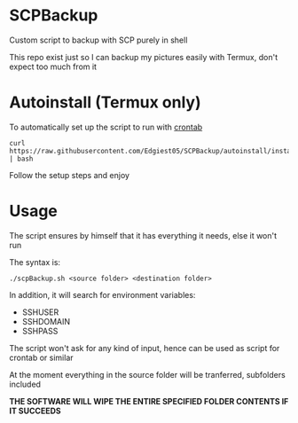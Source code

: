 # SCPBackup

Custom script to backup with SCP purely in shell

This repo exist just so I can backup my pictures easily with Termux, don't expect too much from it

# Autoinstall (Termux only)
To automatically set up the script to run with [crontab](https://man7.org/linux/man-pages/man1/crontab.1.html)

    curl https://raw.githubusercontent.com/Edgiest05/SCPBackup/autoinstall/install.sh | bash

Follow the setup steps and enjoy

# Usage
The script ensures by himself that it has everything it needs, else it won't run

The syntax is:

    ./scpBackup.sh <source folder> <destination folder>

In addition, it will search for environment variables:
* SSHUSER
* SSHDOMAIN
* SSHPASS

The script won't ask for any kind of input, hence can be used as script for crontab or similar

At the moment everything in the source folder will be tranferred, subfolders included

**THE SOFTWARE WILL WIPE THE ENTIRE SPECIFIED FOLDER CONTENTS IF IT SUCCEEDS**

